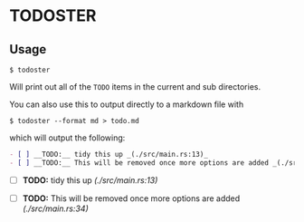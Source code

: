 # TODOSTER
## Usage
```terminal
$ todoster
```
Will print out all of the `TODO` items in the current and sub directories.

You can also use this to output directly to a markdown file with 
```terminal 
$ todoster --format md > todo.md
```
which will output the following:
```markdown
- [ ] __TODO:__ tidy this up _(./src/main.rs:13)_
- [ ] __TODO:__ This will be removed once more options are added _(./src/main.rs:34)_
```

- [ ] __TODO:__ tidy this up _(./src/main.rs:13)_
- [ ] __TODO:__ This will be removed once more options are added _(./src/main.rs:34)_

